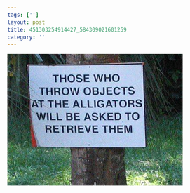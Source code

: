 ```yaml
---
tags: ['']
layout: post
title: 451303254914427_584309021601259
category: ''
---
```

![451303254914427_584309021601259](/uploads/2013-4-10-451303254914427_584309021601259.jpg)
